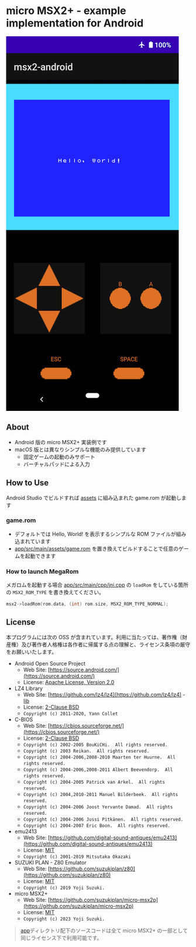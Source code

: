 # micro MSX2+ - example implementation for Android

![image](screen.png)

## About

- Android 版の micro MSX2+ 実装例です
- macOS 版とは異なりシンプルな機能のみ提供しています
  - 固定ゲームの起動のみサポート
  - バーチャルパッドによる入力

## How to Use

Android Studio でビルドすれば [assets](app/src/main/assets) に組み込まれた game.rom が起動します

### game.rom

- デフォルトでは Hello, World! を表示するシンプルな ROM ファイルが組み込まれています
- [app/src/main/assets/game.rom](app/src/main/assets/game.rom) を置き換えてビルドすることで任意のゲームを起動できます

### How to launch MegaRom

メガロムを起動する場合 [app/src/main/cpp/jni.cpp](app/src/main/cpp/jni.cpp) の `loadRom` をしている箇所の `MSX2_ROM_TYPE` を書き換えてください。

```c++
msx2->loadRom(rom.data, (int) rom.size, MSX2_ROM_TYPE_NORMAL);
```

## License

本プログラムには次の OSS が含まれています。利用に当たっては、著作権（財産権）及び著作者人格権は各作者に帰属する点の理解と、ライセンス条項の厳守をお願いいたします。

- Android Open Source Project
  - Web Site: [https://source.android.com/](https://source.android.com/)
  - License: [Apache License, Version 2.0](../licenses-copy/android.txt)
- LZ4 Library
  - Web Site: [https://github.com/lz4/lz4](https://github.com/lz4/lz4) - [lib](https://github.com/lz4/lz4/tree/dev/lib)
  - License: [2-Clause BSD](../licenses-copy/lz4-library.txt)
  - `Copyright (c) 2011-2020, Yann Collet`
- C-BIOS
  - Web Site: [https://cbios.sourceforge.net/](https://cbios.sourceforge.net/)
  - License: [2-Clause BSD](../licenses-copy/cbios.txt)
  - `Copyright (c) 2002-2005 BouKiCHi.  All rights reserved.`
  - `Copyright (c) 2003 Reikan.  All rights reserved.`
  - `Copyright (c) 2004-2006,2008-2010 Maarten ter Huurne.  All rights reserved.`
  - `Copyright (c) 2004-2006,2008-2011 Albert Beevendorp.  All rights reserved.`
  - `Copyright (c) 2004-2005 Patrick van Arkel.  All rights reserved.`
  - `Copyright (c) 2004,2010-2011 Manuel Bilderbeek.  All rights reserved.`
  - `Copyright (c) 2004-2006 Joost Yervante Damad.  All rights reserved.`
  - `Copyright (c) 2004-2006 Jussi Pitkänen.  All rights reserved.`
  - `Copyright (c) 2004-2007 Eric Boon.  All rights reserved.`
- emu2413
  - Web Site: [https://github.com/digital-sound-antiques/emu2413](https://github.com/digital-sound-antiques/emu2413)
  - License: [MIT](../licenses-copy/emu2413.txt)
  - `Copyright (c) 2001-2019 Mitsutaka Okazaki`
- SUZUKI PLAN - Z80 Emulator
  - Web Site: [https://github.com/suzukiplan/z80](https://github.com/suzukiplan/z80)
  - License: [MIT](../licenses-copy/z80.txt)
  - `Copyright (c) 2019 Yoji Suzuki.`
- micro MSX2+
  - Web Site: [https://github.com/suzukiplan/micro-msx2p](https://github.com/suzukiplan/micro-msx2p)
  - License: [MIT](../LICENSE.txt)
  - `Copyright (c) 2023 Yoji Suzuki.`

> [app](./app)ディレクトリ配下のソースコードは全て micro MSX2+ の一部として同じライセンス下で利用可能です。
